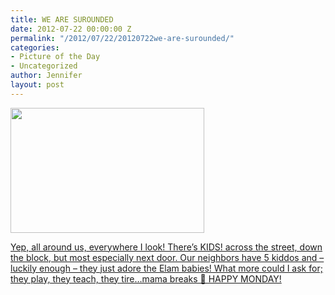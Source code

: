 ```yaml
---
title: WE ARE SUROUNDED
date: 2012-07-22 00:00:00 Z
permalink: "/2012/07/22/20120722we-are-surounded/"
categories:
- Picture of the Day
- Uncategorized
author: Jennifer
layout: post
---
```


[<img title="IMG_1447" height="200" alt="" width="310" class="alignnone size-thumbnail wp-image-1639" src="/teamelam/assets/images/WE-ARE-SUROUNDED/1342997543000-missing.jpg" />](http://www.flickr.com/photos/jenniferandJennifers_photos/sets/72157630463991932/)

[Yep, all around us, everywhere I look! There&#8217;s KIDS! across the street, down the block, but most especially next door. Our neighbors have 5 kiddos and &#8211; luckily enough &#8211; they just adore the Elam babies! What more could I ask for; they play, they teach, they tire&#8230;mama breaks 🙂 HAPPY MONDAY!](http://www.flickr.com/photos/jenniferandJennifers_photos/sets/72157630463991932/)
